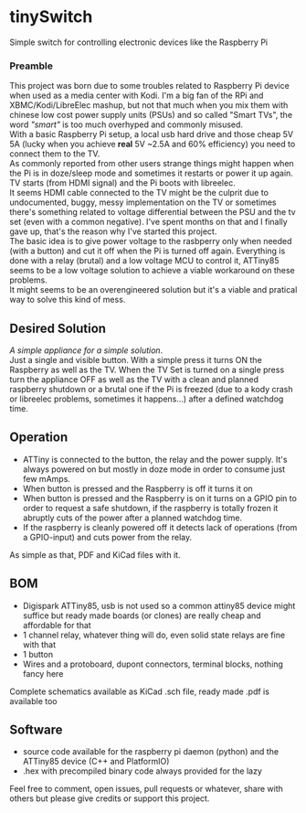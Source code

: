 # tinySwitch
Simple switch for controlling electronic devices like the Raspberry Pi

### Preamble
This project was born due to some troubles related to Raspberry Pi device when used as a media
center with Kodi. I'm a big fan of the RPi and XBMC/Kodi/LibreElec mashup, but not that much when
you mix them with chinese low cost power supply units (PSUs) and so called "Smart TVs", the word
_"smart"_ is too much overhyped and commonly misused.  
With a basic Raspberry Pi setup, a local usb hard drive and those cheap 5V 5A (lucky when you achieve
**real** 5V ~2.5A and 60% efficiency) you need to connect them to the TV.  
As commonly reported from
other users strange things might happen when the Pi is in doze/sleep mode and sometimes it restarts
or power it up again. TV starts (from HDMI signal) and the Pi boots with libreelec.  
It seems HDMI cable connected to the TV might be the culprit due to undocumented, buggy,
messy implementation on the TV or sometimes there's something related to voltage differential
between the PSU and the tv set (even with a common negative).
I've spent months on that and I finally gave up, that's the reason why I've started this project.  
The basic idea is to give power voltage to the rasbperry only when needed (with a button) and cut it
off when the Pi is turned off again. Everything is done with a relay (brutal) and a low voltage MCU
to control it, ATTiny85 seems to be a low voltage solution to achieve a viable workaround 
on these problems.  
It might seems to be an overengineered solution but it's a viable and pratical way to solve this
kind of mess.

## Desired Solution
_A simple appliance for a simple solution_.  
Just a single and visible button. With a simple press it turns ON the Raspberry as well as the TV.
When the TV Set is turned on a single press turn the appliance OFF as well as the TV
with a clean and planned raspberry shutdown or a brutal one if the Pi is freezed (due to a kody crash
or libreelec problems, sometimes it happens...) after a defined watchdog time.

## Operation
- ATTiny is connected to the button, the relay and the power supply. It's always powered on
but mostly in doze mode in order to consume just few mAmps.
- When button is pressed and the Raspberry is off it turns it on
- When button is pressed and the Raspberry is on it turns on a GPIO pin to order to request a safe
shutdown, if the raspberry is totally frozen it abruptly cuts of the power after a planned watchdog
time.
- If the raspberry is cleanly powered off it detects lack of operations (from a GPIO-input) and cuts
power from the relay.

As simple as that, PDF and KiCad files with it.

## BOM
- Digispark ATTiny85, usb is not used so a common attiny85 device might suffice but ready made boards
(or clones) are really cheap and affordable for that
- 1 channel relay, whatever thing will do, even solid state relays are fine with that
- 1 button
- Wires and a protoboard, dupont connectors, terminal blocks, nothing fancy here

Complete schematics available as KiCad .sch file, ready made .pdf is available too

## Software
- source code available for the raspberry pi daemon (python) and the ATTiny85 device (C++
and PlatformIO)
- .hex with precompiled binary code always provided for the lazy

Feel free to comment, open issues, pull requests or whatever, share with others but please give
credits or support this project.